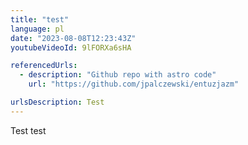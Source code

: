 ```yaml
---
title: "test"
language: pl
date: "2023-08-08T12:23:43Z"
youtubeVideoId: 9lFORXa6sHA

referencedUrls:
  - description: "Github repo with astro code"
    url: "https://github.com/jpalczewski/entuzjazm"

urlsDescription: Test
---
```


Test test

